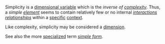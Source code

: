 Simplicity is a [dimensional variable](https://github.com/gcassel/Modular-Organization-Terminology/blob/master/compound-terms/dimensional-variable.md) which is the *inverse of [complexity](https://github.com/gcassel/Modular-Organization-Terminology/blob/master/terms/complexity.md)*.   Thus, a *simple [element](https://github.com/gcassel/Modular-Organization-Terminology/blob/master/terms/element.md)* seems to contain relatively few or no internal *[interactions](https://github.com/gcassel/Modular-Organization-Terminology/blob/master/terms/interactive.md) [relationships](https://github.com/gcassel/Modular-Organization-Terminology/blob/master/terms/relationship.md)* within a [specific](https://github.com/gcassel/Modular-Organization-Terminology/blob/master/terms/specific.md) [context](https://github.com/gcassel/Modular-Organization-Terminology/blob/master/terms/context.md). 

Like complexity, simplicity may be considered a [dimension](https://github.com/gcassel/Modular-Organization-Terminology/blob/master/terms/dimension.md).  

See also the more [specialized](https://github.com/gcassel/Modular-Organization-Terminology/blob/master/terms/specialize.md) term *[simple form](https://github.com/gcassel/Modular-Organization-Terminology/blob/master/compound-terms/simple-form.md)*.
